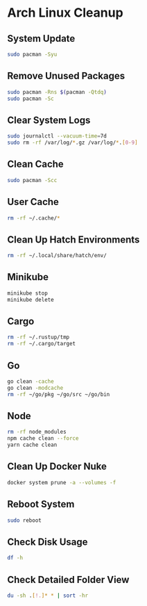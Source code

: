 # Arch Linux Cleanup

## System Update
```bash
sudo pacman -Syu
```

## Remove Unused Packages
```bash
sudo pacman -Rns $(pacman -Qtdq)
sudo pacman -Sc
```

## Clear System Logs
```bash
sudo journalctl --vacuum-time=7d
sudo rm -rf /var/log/*.gz /var/log/*.[0-9]
```

## Clean Cache
```bash
sudo pacman -Scc
```

## User Cache
```bash
rm -rf ~/.cache/*
```

## Clean Up Hatch Environments
```bash
rm -rf ~/.local/share/hatch/env/
```

## Minikube
```bash
minikube stop
minikube delete
```
## Cargo
```bash
rm -rf ~/.rustup/tmp
rm -rf ~/.cargo/target
```

## Go
```bash
go clean -cache
go clean -modcache
rm -rf ~/go/pkg ~/go/src ~/go/bin
```

## Node
```bash
rm -rf node_modules
npm cache clean --force
yarn cache clean
```

## Clean Up Docker Nuke
```bash
docker system prune -a --volumes -f
```

## Reboot System
```bash
sudo reboot
```

## Check Disk Usage
```bash
df -h
```

## Check Detailed Folder View
```bash
du -sh .[!.]* * | sort -hr
```